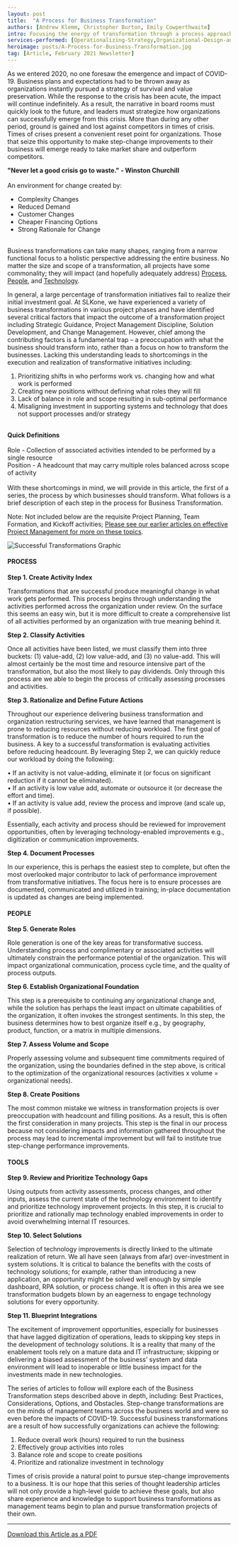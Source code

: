 ```yaml
---
layout: post
title:  "A Process for Business Transformation"
authors: [Andrew Klemm, Christopher Burton, Emily Cowperthwaite]
intro: Focusing the energy of transformation through a process approach
services-performed: [Operationalizing-Strategy,Organizational-Design-and-Alignment,Point-Solution-Applications,Business-Requirements,Digital-Strategy]
heroimage: posts/A-Process-for-Business-Transformation.jpg
tag: [Article, February 2021 Newsletter]
---
```


As we entered 2020, no one foresaw the emergence and impact of COVID-19. Business plans and expectations had to be thrown away as organizations instantly pursued a strategy of survival and value preservation. While the response to the crisis has been acute, the impact will continue indefinitely. As a result, the narrative in board rooms must quickly look to the future, and leaders must strategize how organizations can successfully emerge from this crisis.  More than during any other period, ground is gained and lost against competitors in times of crisis. Times of crises present a convenient reset point for organizations. Those that seize this opportunity to make step-change improvements to their business will emerge ready to take market share and outperform competitors.
<br>
<div class="emphasis" markdown="1">
  <strong>"Never let a good crisis go to waste." - Winston Churchill</strong><br>
  <br>An environment for change created by:
  <ul> 
  <li>Complexity Changes</li>
  <li>Reduced Demand</li>
  <li>Customer Changes</li>
  <li>Cheaper Financing Options</li>
  <li>Strong Rationale for Change</li>
</ul>
 </div>
<br>
Business transformations can take many shapes, ranging from a narrow functional focus to a holistic perspective addressing the entire business. No matter the size and scope of a transformation, all projects have some commonality; they will impact (and hopefully adequately address) <u>Process</u>, <u>People</u>, and <u>Technology</u>.

In general, a large percentage of transformation initiatives fail to realize their initial investment goal. At SLKone, we have experienced a variety of business transformations in various project phases and have identified several critical factors that impact the outcome of a transformation project including Strategic Guidance, Project Management Discipline, Solution Development, and Change Management. However, chief among the contributing factors is a fundamental trap – a preoccupation with what the business should transform into, rather than a focus on how to transform the businesses. Lacking this understanding leads to shortcomings in the execution and realization of transformative initiatives including:

1.	Prioritizing shifts in who performs work vs. changing how and what work is performed<br>
2.	Creating new positions without defining what roles they will fill<br>
3.	Lack of balance in role and scope resulting in sub-optimal performance<br>
4.	Misaligning investment in supporting systems and technology that does not support processes and/or strategy
<br>
<div class="emphasis" markdown="1">
  <strong>Quick Definitions</strong><br>
  <br>Role - Collection of associated activities intended to be performed by a single resource
  <br>Position - A headcount that may carry multiple roles balanced across scope of activity
 </div>
<br>
With these shortcomings in mind, we will provide in this article, the first of a series, the process by which businesses should transform.  What follows is a brief description of each step in the process for Business Transformation.

Note: Not included below are the requisite Project Planning, Team Formation, and Kickoff activities; <a href="https://slkone.com/Is-Your-PMO-Delivering-Results/">Please see our earlier articles on effective Project Management for more on these topics</a>.

<img src="https://slkone.com/images/Successful-Transformations.jpg" alt="Successful Transformations Graphic">

#### PROCESS

<b>Step 1. Create Activity Index</b>

Transformations that are successful produce meaningful change in what work gets performed. This process begins through understanding the activities performed across the organization under review. On the surface this seems an easy win, but it is more difficult to create a comprehensive list of all activities performed by an organization with true meaning behind it. 

<b>Step 2. Classify Activities</b>

Once all activities have been listed, we must classify them into three buckets: (1) value-add, (2) low value-add, and (3) no value-add. This will almost certainly be the most time and resource intensive part of the transformation, but also the most likely to pay dividends. Only through this process are we able to begin the process of critically assessing processes and activities. 

<b>Step 3. Rationalize and Define Future Actions</b>

Throughout our experience delivering business transformation and organization restructuring services, we have learned that management is prone to reducing resources without reducing workload. The first goal of transformation is to reduce the number of hours required to run the business. A key to a successful transformation is evaluating activities before reducing headcount. By leveraging Step 2, we can quickly reduce our workload by doing the following:

•	If an activity is not value-adding, eliminate it (or focus on significant reduction if it cannot be eliminated).<br>
•	If an activity is low value add, automate or outsource it (or decrease the effort and time).<br>
•	If an activity is value add, review the process and improve (and scale up, if possible).

Essentially, each activity and process should be reviewed for improvement opportunities, often by leveraging technology-enabled improvements e.g., digitization or communication improvements.

<b>Step 4. Document Processes</b>

In our experience, this is perhaps the easiest step to complete, but often the most overlooked major contributor to lack of performance improvement from transformative initiatives. The focus here is to ensure processes are documented, communicated and utilized in training; in-place documentation is updated as changes are being implemented. 

#### PEOPLE

<b>Step 5. Generate Roles</b>

Role generation is one of the key areas for transformative success. Understanding process and complimentary or associated activities will ultimately constrain the performance potential of the organization. This will impact organizational communication, process cycle time, and the quality of process outputs. 

<b>Step 6. Establish Organizational Foundation</b>

This step is a prerequisite to continuing any organizational change and, while the solution has perhaps the least impact on ultimate capabilities of the organization, it often invokes the strongest sentiments.  In this step, the business determines how to best organize itself e.g., by geography, product, function, or a matrix in multiple dimensions.

<b>Step 7. Assess Volume and Scope</b>

Properly assessing volume and subsequent time commitments required of the organization, using the boundaries defined in the step above, is critical to the optimization of the organizational resources (activities x volume = organizational needs).

<b>Step 8. Create Positions</b>

The most common mistake we witness in transformation projects is over preoccupation with headcount and filling positions. As a result, this is often the first consideration in many projects. This step is the final in our process because not considering impacts and information gathered throughout the process may lead to incremental improvement but will fail to institute true step-change performance improvements.

#### TOOLS 

<b>Step 9. Review and Prioritize Technology Gaps</b>

Using outputs from activity assessments, process changes, and other inputs, assess the current state of the technology environment to identify and prioritize technology improvement projects. In this step, it is crucial to prioritize and rationally map technology enabled improvements in order to avoid overwhelming internal IT resources. 

<b>Step 10. Select Solutions</b>

Selection of technology improvements is directly linked to the ultimate realization of return.  We all have seen (always from afar) over-investment in system solutions. It is critical to balance the benefits with the costs of technology solutions; for example, rather than introducing a new application, an opportunity might be solved well enough by simple dashboard, RPA solution, or process change.  It is often in this area we see transformation budgets blown by an eagerness to engage technology solutions for every opportunity.  

<b>Step 11. Blueprint Integrations</b>

The excitement of improvement opportunities, especially for businesses that have lagged digitization of operations, leads to skipping key steps in the development of technology solutions. It is a reality that many of the enablement tools rely on a mature data and IT infrastructure; skipping or delivering a biased assessment of the business’ system and data environment will lead to inoperable or little business impact for the investments made in new technologies.

The series of articles to follow will explore each of the Business Transformation steps described above in depth, including: Best Practices, Considerations, Options, and Obstacles. Step-change transformations are on the minds of management teams across the business world and were so even before the impacts of COVID-19. Successful business transformations are a result of how successfully organizations can achieve the following:

1.	Reduce overall work (hours) required to run the business<br>
2.	Effectively group activities into roles<br>
3.	Balance role and scope to create positions<br>
4.	Prioritize and rationalize investment in technology

Times of crisis provide a natural point to pursue step-change improvements to a business. It is our hope that this series of thought leadership articles will not only provide a high-level guide to achieve these goals, but also share experience and knowledge to support business transformations as management teams begin to plan and pursue transformation projects of their own.

___

<a href="https://slkone.com/files/SLKone_Article_Successful-Transformation-Intro_2020.pdf" class="btn-filled">Download this Article as a PDF</a>

